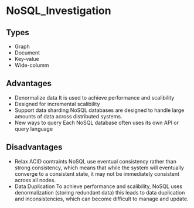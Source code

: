 # NoSQL_Investigation

## Types

- Graph 
- Document 
- Key-value 
- Wide-columm 

## Advantages

- Denormalize data
  It is used to achieve performance and scalibility 
- Designed for incremental scalibility 
- Support data sharding
  NoSQL databases are designed to handle large amounts of data across distributed systems.
- New ways to query
  Each NoSQL database often uses its own API or query language

## Disadvantages
- Relax ACID contraints
  NoSQL use eventual consistency rather than strong consistency, which means that while the system will eventually
  converge to a consistent state, it may not be immediately consistent across all nodes.
- Data Duplication
  To achieve performance and scalibility, NoSQL uses denormalization (storing redundant data) this leads
  to data duplication and inconsistencies, which can become difficult to manage and update.
